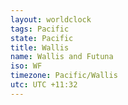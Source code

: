 ```yaml
---
layout: worldclock
tags: Pacific
state: Pacific
title: Wallis
name: Wallis and Futuna
iso: WF
timezone: Pacific/Wallis
utc: UTC +11:32
---
```


